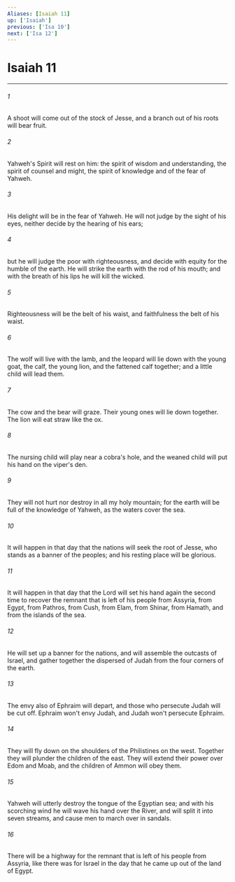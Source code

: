 ```yaml
---
Aliases: [Isaiah 11]
up: ['Isaiah']
previous: ['Isa 10']
next: ['Isa 12']
---
```

# Isaiah 11
***





###### 1 

A shoot will come out of the stock of Jesse, and a branch out of his roots will bear fruit. 



###### 2 

Yahweh's Spirit will rest on him: the spirit of wisdom and understanding, the spirit of counsel and might, the spirit of knowledge and of the fear of Yahweh. 



###### 3 

His delight will be in the fear of Yahweh. He will not judge by the sight of his eyes, neither decide by the hearing of his ears; 



###### 4 

but he will judge the poor with righteousness, and decide with equity for the humble of the earth. He will strike the earth with the rod of his mouth; and with the breath of his lips he will kill the wicked. 



###### 5 

Righteousness will be the belt of his waist, and faithfulness the belt of his waist. 



###### 6 

The wolf will live with the lamb, and the leopard will lie down with the young goat, the calf, the young lion, and the fattened calf together; and a little child will lead them. 



###### 7 

The cow and the bear will graze. Their young ones will lie down together. The lion will eat straw like the ox. 



###### 8 

The nursing child will play near a cobra's hole, and the weaned child will put his hand on the viper's den. 



###### 9 

They will not hurt nor destroy in all my holy mountain; for the earth will be full of the knowledge of Yahweh, as the waters cover the sea. 



###### 10 

It will happen in that day that the nations will seek the root of Jesse, who stands as a banner of the peoples; and his resting place will be glorious. 



###### 11 

It will happen in that day that the Lord will set his hand again the second time to recover the remnant that is left of his people from Assyria, from Egypt, from Pathros, from Cush, from Elam, from Shinar, from Hamath, and from the islands of the sea. 



###### 12 

He will set up a banner for the nations, and will assemble the outcasts of Israel, and gather together the dispersed of Judah from the four corners of the earth. 



###### 13 

The envy also of Ephraim will depart, and those who persecute Judah will be cut off. Ephraim won't envy Judah, and Judah won't persecute Ephraim. 



###### 14 

They will fly down on the shoulders of the Philistines on the west. Together they will plunder the children of the east. They will extend their power over Edom and Moab, and the children of Ammon will obey them. 



###### 15 

Yahweh will utterly destroy the tongue of the Egyptian sea; and with his scorching wind he will wave his hand over the River, and will split it into seven streams, and cause men to march over in sandals. 



###### 16 

There will be a highway for the remnant that is left of his people from Assyria, like there was for Israel in the day that he came up out of the land of Egypt.
